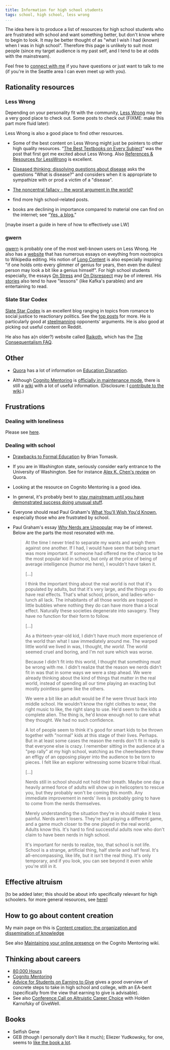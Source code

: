 ```yaml
---
title: Information for high school students
tags: school, high school, less wrong
...
```


The idea here is to produce a list of resources for high school students who are frustrated with school and want something better, but don't know where to begin to look.
It may be better thought of as "what I wish I had (known) when I was in high school".
Therefore this page is unlikely to suit most people (since my target audience is my past self, and I tend to be at odds with the mainstream).

Feel free to [connect with me](/about-me#contact) if you have questions or just want to talk to me (if you're in the Seattle area I can even meet up with you).


## Rationality resources

### Less Wrong

Depending on your personality fit with the community, [Less Wrong](http://lesswrong.com/) may be a very good place to check out.
Some posts to check out (FIXME: make this part more fluid later):

Less Wrong is also a good place to find other resources.

- Some of the best content on Less Wrong might just be pointers to other high quality resources.
“[The Best Textbooks on Every Subject](http://lesswrong.com/lw/3gu/the_best_textbooks_on_every_subject/)” was the post that first got me excited about Less Wrong.
Also [References \& Resources for LessWrong](http://lesswrong.com/lw/2un/references_resources_for_lesswrong/) is excellent.

- [Diseased thinking: dissolving questions about disease](http://lesswrong.com/lw/2as/diseased_thinking_dissolving_questions_about/) asks the questions "What is disease?" and considers when it is appropriate to sympathize with or prod a victim of a "disease".

- [The noncentral fallacy - the worst argument in the world?](http://lesswrong.com/lw/e95/the_noncentral_fallacy_the_worst_argument_in_the/)

- find more high school-related posts.

- books are declining in importance compared to material one can find on the internet; see “[Yes, a blog.](http://lesswrong.com/lw/33j/yes_a_blog/)”

[maybe insert a guide in here of how to effectively use LW]

### gwern

[gwern](http://lesswrong.com/user/gwern/) is probably one of the most well-known users on Less Wrong.
He also has a [website](http://www.gwern.net/) that has numerous essays on eveything from nootropics to Wikipedia editing.
His notion of [Long Content](http://www.gwern.net/About) is also especially inspiring: "if one holds onto every glimmer of genius for years, then even the dullest person may look a bit like a genius himself".
For high school students especially, the essays [On Stress](http://www.gwern.net/On%20Stress) and [On Disrespect](http://www.gwern.net/On%20Disrespect) may be of interest.
His [stories](http://www.gwern.net/Notes#stories) also tend to have "lessons" (like Kafka's parables) and are entertaining to read.


### Slate Star Codex

[Slate Star Codex](http://slatestarcodex.com/) is an excellent blog ranging in topics from romance to social justice to reactionary politics.
See the [top posts](http://slatestarcodex.com/top-posts/) for more.
He is particularly good at [steelmanning](http://www.patheos.com/blogs/camelswithhammers/2012/12/the-virtue-of-steelmanning/) opponents' arguments.
He is also good at picking out useful content on Reddit.

He also has a(n older?) website called [Raikoth](http://www.raikoth.net/), which has the [The Consequentalism FAQ](http://www.raikoth.net/consequentialism.html).

## Other

- [Quora](http://quora.com) has a lot of information on [Education Disruption](https://education-disruption.quora.com/).

- Although [Cognito Mentoring](http://cognitomentoring.org/) is [officially in maintenance mode](http://lesswrong.com/lw/k8q/moving_on_from_cognito_mentoring/), there is still a [wiki](http://info.cognitomentoring.org/wiki/Main_Page) with a lot of useful information.
(Disclosure: I [contribute to the wiki](http://info.cognitomentoring.org/wiki/Special:Contributions/Riceissa).)

## Frustrations

### Dealing with loneliness

Please see [here](/dealing-with-loneliness).

### Dealing with school

- [Drawbacks to Formal Education](http://briantomasik.com/drawbacks-formal-education/) by Brian Tomasik.

- If you are in Washington state, seriously consider early entrance to the University of Washington.
See for instance [Alex K. Chen's review](https://www.quora.com/Reviews-of-University-of-Washington-Academy-for-Young-Scholars) on Quora.

- Looking at the resource on Cognito Mentoring is a good idea.

- In general, it's probably best to [stay mainstream until you have demonstrated success doing unusual stuff](http://info.cognitomentoring.org/wiki/Stay_mainstream_until_you_have_demonstrated_success_doing_unusual_stuff).

- Everyone should read Paul Graham's [What You'll Wish You'd Known](http://www.paulgraham.com/hs.html), especially those who are frustrated by school.

- Paul Graham's essay [Why Nerds are Unpopular](http://www.paulgraham.com/nerds.html) may be of interest.
Below are the parts the most resonated with me.

    > At the time I never tried to separate my wants and weigh them against one another. If I had, I would have seen that being smart was more important. If someone had offered me the chance to be the most popular kid in school, but only at the price of being of average intelligence (humor me here), I wouldn't have taken it.
    > 
    > \[...\]
    > 
    >I think the important thing about the real world is not that it's populated by adults, but that it's very large, and the things you do have real effects. That's what school, prison, and ladies-who-lunch all lack. The inhabitants of all those worlds are trapped in little bubbles where nothing they do can have more than a local effect. Naturally these societies degenerate into savagery. They have no function for their form to follow.
    >
    > \[...\]
    >
    >As a thirteen-year-old kid, I didn't have much more experience of the world than what I saw immediately around me. The warped little world we lived in was, I thought, *the world*. The world seemed cruel and boring, and I'm not sure which was worse.
    > 
    > Because I didn't fit into this world, I thought that something must be wrong with me. I didn't realize that the reason we nerds didn't fit in was that in some ways we were a step ahead. We were already thinking about the kind of things that matter in the real world, instead of spending all our time playing an exacting but mostly pointless game like the others.
    > 
    > We were a bit like an adult would be if he were thrust back into middle school. He wouldn't know the right clothes to wear, the right music to like, the right slang to use. He'd seem to the kids a complete alien. The thing is, he'd know enough not to care what they thought. We had no such confidence.
    > 
    > A lot of people seem to think it's good for smart kids to be thrown together with "normal" kids at this stage of their lives. Perhaps. But in at least some cases the reason the nerds don't fit in really is that everyone else is crazy. I remember sitting in the audience at a "pep rally" at my high school, watching as the cheerleaders threw an effigy of an opposing player into the audience to be torn to pieces. I felt like an explorer witnessing some bizarre tribal ritual. 
    > 
    > \[...\]
    > 
    > Nerds still in school should not hold their breath. Maybe one day a heavily armed force of adults will show up in helicopters to rescue you, but they probably won't be coming this month. Any immediate improvement in nerds' lives is probably going to have to come from the nerds themselves.
    > 
    > Merely understanding the situation they're in should make it less painful. Nerds aren't losers. They're just playing a different game, and a game much closer to the one played in the real world. Adults know this. It's hard to find successful adults now who don't claim to have been nerds in high school.
    > 
    > It's important for nerds to realize, too, that school is not life. School is a strange, artificial thing, half sterile and half feral. It's all-encompassing, like life, but it isn't the real thing. It's only temporary, and if you look, you can see beyond it even while you're still in it.

## Effective altruism

[to be added later; this should be about info specifically relevant for high schoolers. for more general resources, see [here](/effective-altruism-links)]


## How to go about content creation

My main page on this is [Content creation: the organization and dissemination of knowledge](/content-creation-the-organization-and-dissemination-of-knowledge)

See also [Maintaining your online presence](http://info.cognitomentoring.org/wiki/Maintaining_your_online_presence) on the Cognito Mentoring wiki.

## Thinking about careers

- [80,000 Hours](https://80000hours.org/)
- [Cognito Mentoring](http://cognitomentoring.org/)
- [Advice for Students on Earning to Give](http://reducing-suffering.org/advice-students-earning-give/) gives a good overview of concrete steps to take in high school and college, with an EA-bent (specifically from the view that earning to give is advisable).
- See also [Conference Call on Altruistic Career Choice](http://www.givewell.org/altruistic-career-choice) with Holden Karnofsky of GiveWell.

## Books

- Selfish Gene
- GEB (though I personally don't like it much); Eliezer Yudkowsky, for one, seems to [like the book a lot](http://lesswrong.com/lw/4d/youre_calling_who_a_cult_leader/).
